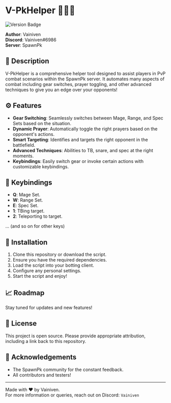 # V-PkHelper 🧙🏻‍♂️

![Version Badge](https://img.shields.io/badge/version-1.0-blue)

**Author**: Vainiven  
**Discord**: Vainiven#6986  
**Server**: SpawnPk  

## 📖 Description

V-PkHelper is a comprehensive helper tool designed to assist players in PvP combat scenarios within the SpawnPk server. It automates many aspects of combat including gear switches, prayer toggling, and other advanced techniques to give you an edge over your opponents!

## ⚙️ Features

- **Gear Switching**: Seamlessly switches between Mage, Range, and Spec Sets based on the situation.
- **Dynamic Prayer**: Automatically toggle the right prayers based on the opponent's actions.
- **Smart Targeting**: Identifies and targets the right opponent in the battlefield.
- **Advanced Techniques**: Abilities to TB, snare, and spec at the right moments.
- **Keybindings**: Easily switch gear or invoke certain actions with customizable keybindings.

## 🔑 Keybindings

- **Q**: Mage Set.
- **W**: Range Set.
- **E**: Spec Set.
- **1**: TBing target.
- **2**: Teleporting to target.

... (and so on for other keys)

## 💾 Installation

1. Clone this repository or download the script.
2. Ensure you have the required dependencies.
3. Load the script into your botting client.
4. Configure any personal settings.
5. Start the script and enjoy!

## 📈 Roadmap

Stay tuned for updates and new features!

## 📜 License

This project is open source. Please provide appropriate attribution, including a link back to this repository.

## 🙏 Acknowledgements

- The SpawnPk community for the constant feedback.
- All contributors and testers!

---

Made with ❤️ by Vainiven.  
For more information or queries, reach out on Discord: `Vainiven`
